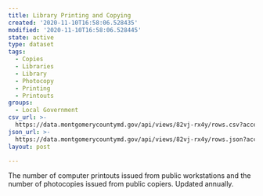 ```yaml
---
title: Library Printing and Copying
created: '2020-11-10T16:58:06.528435'
modified: '2020-11-10T16:58:06.528445'
state: active
type: dataset
tags:
  - Copies
  - Libraries
  - Library
  - Photocopy
  - Printing
  - Printouts
groups:
  - Local Government
csv_url: >-
  https://data.montgomerycountymd.gov/api/views/82vj-rx4y/rows.csv?accessType=DOWNLOAD
json_url: >-
  https://data.montgomerycountymd.gov/api/views/82vj-rx4y/rows.json?accessType=DOWNLOAD
layout: post

---
```

The number of computer printouts issued from public workstations and the number of photocopies issued from public copiers. Updated annually.
